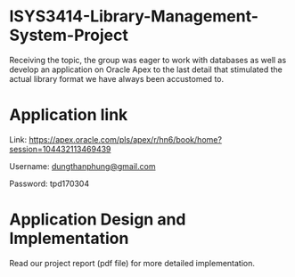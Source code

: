 # ISYS3414-Library-Management-System-Project

Receiving the topic, the group was eager to work with databases as well as develop an application on Oracle Apex to the last detail that stimulated the actual library format we have always been accustomed to.


# Application link

Link: https://apex.oracle.com/pls/apex/r/hn6/book/home?session=104432113469439 

Username: dungthanphung@gmail.com

Password: tpd170304


# Application Design and Implementation

Read our project report (pdf file) for more detailed implementation.
